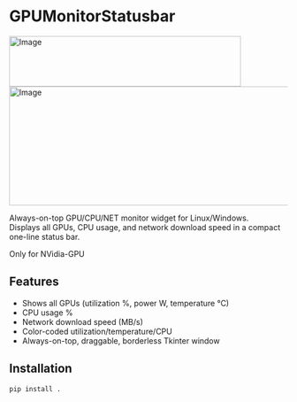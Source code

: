 # GPUMonitorStatusbar

<img width="419" height="91" alt="Image" src="https://github.com/user-attachments/assets/0d8782da-30ab-4aeb-a1e3-39ec1a7b5342" />


<img width="1043" height="215" alt="Image" src="https://github.com/user-attachments/assets/1506a96d-0c48-493f-a18a-396539f22c72" />


Always-on-top GPU/CPU/NET monitor widget for Linux/Windows.  
Displays all GPUs, CPU usage, and network download speed in a compact one-line status bar.

Only for NVidia-GPU

## Features
- Shows all GPUs (utilization %, power W, temperature °C)
- CPU usage %
- Network download speed (MB/s)
- Color-coded utilization/temperature/CPU
- Always-on-top, draggable, borderless Tkinter window

## Installation
```bash
pip install .
